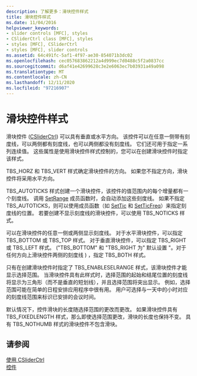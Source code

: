 ```yaml
---
description: 了解更多：滑块控件样式
title: 滑块控件样式
ms.date: 11/04/2016
helpviewer_keywords:
- slider controls [MFC], styles
- CSliderCtrl class [MFC], styles
- styles [MFC], CSliderCtrl
- styles [MFC], slider controls
ms.assetid: 64c491fc-5af1-4f97-ae30-854071b3dc02
ms.openlocfilehash: cec057683862212a4d999ec7d0488c5f2a0837cc
ms.sourcegitcommit: d6af41e42699628c3e2e6063ec7b03931a49a098
ms.translationtype: MT
ms.contentlocale: zh-CN
ms.lasthandoff: 12/11/2020
ms.locfileid: "97216907"
---
```

# <a name="slider-control-styles"></a>滑块控件样式

滑块控件 ([CSliderCtrl](../mfc/reference/csliderctrl-class.md)) 可以具有垂直或水平方向。 该控件可以在任意一侧带有刻度线，可以两侧都有刻度线，也可以两侧都没有刻度线。 它们还可用于指定一系列连续值。 这些属性是使用滑块控件样式控制的，您可以在创建滑块控件时指定该样式。

TBS_HORZ 和 TBS_VERT 样式确定滑块控件的方向。 如果您不指定方向，滑块控件将采用水平方向。

TBS_AUTOTICKS 样式创建一个滑块控件，该控件的值范围内的每个增量都有一个刻度线。 调用 [SetRange](../mfc/reference/csliderctrl-class.md#setrange) 成员函数时，会自动添加这些刻度线。 如果不指定 TBS_AUTOTICKS，则可以使用成员函数（如 [SetTic](../mfc/reference/csliderctrl-class.md#settic) 和 [SetTicFreq](../mfc/reference/csliderctrl-class.md#setticfreq)）来指定刻度线的位置。 若要创建不显示刻度线的滑块控件，可以使用 TBS_NOTICKS 样式。

可以在滑块控件的任意一侧或两侧显示刻度线。 对于水平滑块控件，可以指定 TBS_BOTTOM 或 TBS_TOP 样式。 对于垂直滑块控件，可以指定 TBS_RIGHT 或 TBS_LEFT 样式。  ("TBS_BOTTOM" 和 "TBS_RIGHT 为" 默认设置 "。对于任何方向上滑块控件两侧的刻度线 ) ，指定 TBS_BOTH 样式。

只有在创建滑块控件时指定了 TBS_ENABLESELRANGE 样式，该滑块控件才能显示选择范围。 当滑块控件具有此样式时，选择范围的起始和结尾位置的刻度线将显示为三角形（而不是垂直的短划线），并且选择范围将突出显示。 例如，选择范围可能在简单的日程安排应用程序中很有用。 用户可选择与一天中的小时对应的刻度线范围来标识已安排的会议时间。

默认情况下，控件滑块的长度随选择范围的更改而更改。 如果滑块控件具有 TBS_FIXEDLENGTH 样式，那么即使选择范围更改，滑块的长度也保持不变。 具有 TBS_NOTHUMB 样式的滑块控件不包含滑块。

## <a name="see-also"></a>请参阅

[使用 CSliderCtrl](../mfc/using-csliderctrl.md)<br/>
[控件](../mfc/controls-mfc.md)
